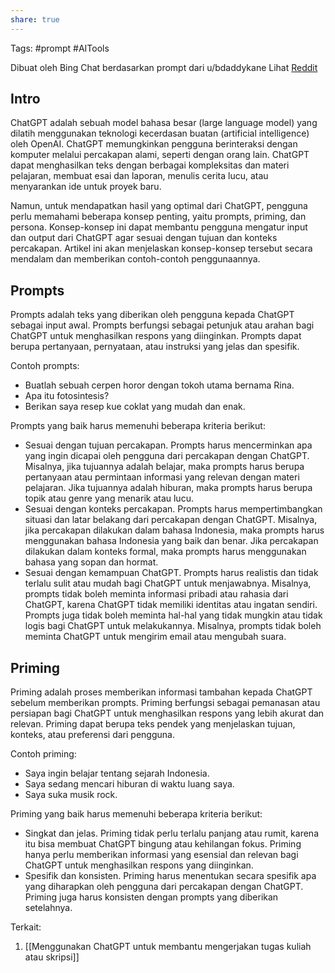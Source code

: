 ```yaml
---
share: true
---
```


Tags: #prompt #AITools 

Dibuat oleh Bing Chat berdasarkan prompt dari u/bdaddykane
Lihat [Reddit](https://www.reddit.com/r/ChatGPT/comments/122qqyf/advanced_guide_to_interacting_with_chatgpt/)

## Intro

ChatGPT adalah sebuah model bahasa besar (large language model) yang dilatih menggunakan teknologi kecerdasan buatan (artificial intelligence) oleh OpenAI. ChatGPT memungkinkan pengguna berinteraksi dengan komputer melalui percakapan alami, seperti dengan orang lain. ChatGPT dapat menghasilkan teks dengan berbagai kompleksitas dan materi pelajaran, membuat esai dan laporan, menulis cerita lucu, atau menyarankan ide untuk proyek baru.

Namun, untuk mendapatkan hasil yang optimal dari ChatGPT, pengguna perlu memahami beberapa konsep penting, yaitu prompts, priming, dan persona. Konsep-konsep ini dapat membantu pengguna mengatur input dan output dari ChatGPT agar sesuai dengan tujuan dan konteks percakapan. Artikel ini akan menjelaskan konsep-konsep tersebut secara mendalam dan memberikan contoh-contoh penggunaannya.

## Prompts
Prompts adalah teks yang diberikan oleh pengguna kepada ChatGPT sebagai input awal. Prompts berfungsi sebagai petunjuk atau arahan bagi ChatGPT untuk menghasilkan respons yang diinginkan. Prompts dapat berupa pertanyaan, pernyataan, atau instruksi yang jelas dan spesifik.

Contoh prompts:

- Buatlah sebuah cerpen horor dengan tokoh utama bernama Rina.
- Apa itu fotosintesis?
- Berikan saya resep kue coklat yang mudah dan enak.

Prompts yang baik harus memenuhi beberapa kriteria berikut:

- Sesuai dengan tujuan percakapan. Prompts harus mencerminkan apa yang ingin dicapai oleh pengguna dari percakapan dengan ChatGPT. Misalnya, jika tujuannya adalah belajar, maka prompts harus berupa pertanyaan atau permintaan informasi yang relevan dengan materi pelajaran. Jika tujuannya adalah hiburan, maka prompts harus berupa topik atau genre yang menarik atau lucu.
- Sesuai dengan konteks percakapan. Prompts harus mempertimbangkan situasi dan latar belakang dari percakapan dengan ChatGPT. Misalnya, jika percakapan dilakukan dalam bahasa Indonesia, maka prompts harus menggunakan bahasa Indonesia yang baik dan benar. Jika percakapan dilakukan dalam konteks formal, maka prompts harus menggunakan bahasa yang sopan dan hormat.
- Sesuai dengan kemampuan ChatGPT. Prompts harus realistis dan tidak terlalu sulit atau mudah bagi ChatGPT untuk menjawabnya. Misalnya, prompts tidak boleh meminta informasi pribadi atau rahasia dari ChatGPT, karena ChatGPT tidak memiliki identitas atau ingatan sendiri. Prompts juga tidak boleh meminta hal-hal yang tidak mungkin atau tidak logis bagi ChatGPT untuk melakukannya. Misalnya, prompts tidak boleh meminta ChatGPT untuk mengirim email atau mengubah suara.

## Priming
Priming adalah proses memberikan informasi tambahan kepada ChatGPT sebelum memberikan prompts. Priming berfungsi sebagai pemanasan atau persiapan bagi ChatGPT untuk menghasilkan respons yang lebih akurat dan relevan. Priming dapat berupa teks pendek yang menjelaskan tujuan, konteks, atau preferensi dari pengguna.

Contoh priming:

- Saya ingin belajar tentang sejarah Indonesia.
- Saya sedang mencari hiburan di waktu luang saya.
- Saya suka musik rock.

Priming yang baik harus memenuhi beberapa kriteria berikut:

- Singkat dan jelas. Priming tidak perlu terlalu panjang atau rumit, karena itu bisa membuat ChatGPT bingung atau kehilangan fokus. Priming hanya perlu memberikan informasi yang esensial dan relevan bagi ChatGPT untuk menghasilkan respons yang diinginkan.
- Spesifik dan konsisten. Priming harus menentukan secara spesifik apa yang diharapkan oleh pengguna dari percakapan dengan ChatGPT. Priming juga harus konsisten dengan prompts yang diberikan setelahnya.

Terkait:

1. [[Menggunakan ChatGPT untuk membantu mengerjakan tugas kuliah atau skripsi]]